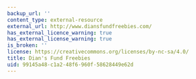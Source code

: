 ```yaml
---
backup_url: ''
content_type: external-resource
external_url: http://www.diansfundfreebies.com/
has_external_licence_warning: true
has_external_license_warning: true
is_broken: ''
license: https://creativecommons.org/licenses/by-nc-sa/4.0/
title: Dian's Fund Freebies
uid: 99145a48-c1a2-48f6-960f-58628449e62d
---
```


